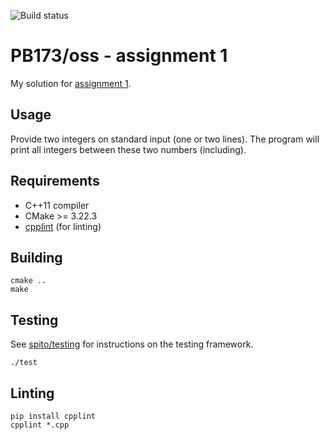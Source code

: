 ![Build status](https://github.com/drehak/ossdev-02-456128/actions/workflows/cmake.yml/badge.svg)

# PB173/oss - assignment 1

My solution for [assignment 1](https://github.com/crocs-muni/open-source-development-course/blob/master/assignments.md#1-single-developer-scenario-deadline-20-4).

## Usage

Provide two integers on standard input (one or two lines). The program will print all integers between these two numbers (including).

## Requirements

- C++11 compiler
- CMake >= 3.22.3
- [cpplint](https://github.com/cpplint/cpplint) (for linting)

## Building

```
cmake ..
make
```

## Testing

See [spito/testing](https://github.com/spito/testing) for instructions on the testing framework.

```
./test
```

## Linting

```
pip install cpplint
cpplint *.cpp
```
